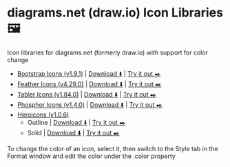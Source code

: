# diagrams.net (draw.io) Icon Libraries 🖼️
Icon libraries for diagrams.net (formerly draw.io) with support for color change

* <a href="https://github.com/twbs/icons" target="_blank">Bootstrap Icons (v1.9.1)</a> | <a href="https://raw.githubusercontent.com/activivan/drawio-icons/master/libraries/bootstrapicons.xml" download>Download ⬇️</a> | <a href="https://app.diagrams.net/?splash=0&clibs=Uhttps%3A%2F%2Fraw.githubusercontent.com%2Factivivan%2Fdrawio-icons%2Fmaster%2Flibraries%2Fbootstrapicons.xml" target="_blank">Try it out ✒️</a>
* <a href="https://github.com/feathericons/feather" target="_blank">Feather Icons (v4.29.0)</a> | <a href="https://raw.githubusercontent.com/activivan/drawio-icons/master/libraries/feathericons.xml" download>Download ⬇️</a> | <a href="https://app.diagrams.net/?splash=0&clibs=Uhttps%3A%2F%2Fraw.githubusercontent.com%2Factivivan%2Fdrawio-icons%2Fmaster%2Flibraries%2Ffeathericons.xml" target="_blank">Try it out ✒️</a>
* <a href="https://github.com/tabler/tabler-icons" target="_blank">Tabler Icons (v1.84.0)</a> | <a href="https://raw.githubusercontent.com/activivan/drawio-icons/master/libraries/tablericons.xml" download>Download ⬇️</a> | <a href="https://app.diagrams.net/?splash=0&clibs=Uhttps%3A%2F%2Fraw.githubusercontent.com%2Factivivan%2Fdrawio-icons%2Fmaster%2Flibraries%2Ftablericons.xml" target="_blank">Try it out ✒️</a>
* <a href="https://github.com/phosphor-icons/phosphor-home" target="_blank">Phosphor Icons (v1.4.0)</a> | <a href="https://raw.githubusercontent.com/activivan/drawio-icons/master/libraries/phosphoricons.xml" download>Download ⬇️</a> | <a href="https://app.diagrams.net/?splash=0&clibs=Uhttps%3A%2F%2Fraw.githubusercontent.com%2Factivivan%2Fdrawio-icons%2Fmaster%2Flibraries%2Fphosphoricons.xml" target="_blank">Try it out ✒️</a>
* <a href="https://github.com/tailwindlabs/heroicons" target="_blank">Heroicons (v1.0.6)</a>
    * Outline | <a href="https://raw.githubusercontent.com/activivan/drawio-icons/master/libraries/heroicons-outline.xml" download>Download ⬇️</a> | <a href="https://app.diagrams.net/?splash=0&clibs=Uhttps%3A%2F%2Fraw.githubusercontent.com%2Factivivan%2Fdrawio-icons%2Fmaster%2Flibraries%2Fheroicons-outline.xml" target="_blank">Try it out ✒️</a>
    * Solid | <a href="https://raw.githubusercontent.com/activivan/drawio-icons/master/libraries/heroicons-solid.xml" download>Download ⬇️</a> | <a href="https://app.diagrams.net/?splash=0&clibs=Uhttps%3A%2F%2Fraw.githubusercontent.com%2Factivivan%2Fdrawio-icons%2Fmaster%2Flibraries%2Fheroicons-solid.xml" target="_blank">Try it out ✒️</a>

To change the color of an icon, select it, then switch to the Style tab in the Format window and edit the color under the .color property